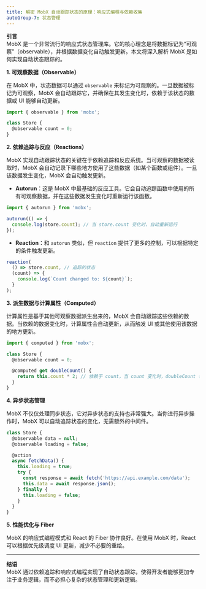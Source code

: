 ```yaml
---
title: 解密 MobX 自动跟踪状态的原理：响应式编程与依赖收集
autoGroup-7: 状态管理
---
```



**引言**  
MobX 是一个非常流行的响应式状态管理库。它的核心理念是将数据标记为“可观察”（observable），并根据数据变化自动触发更新。本文将深入解析 MobX 是如何实现自动状态跟踪的。

**1. 可观察数据（Observable）**

在 MobX 中，状态数据可以通过 `observable` 来标记为可观察的。一旦数据被标记为可观察，MobX 会自动跟踪它，并确保在其发生变化时，依赖于该状态的数据或 UI 能够自动更新。

```javascript
import { observable } from 'mobx';

class Store {
  @observable count = 0;
}
```

**2. 依赖追踪与反应（Reactions）**

MobX 实现自动跟踪状态的关键在于依赖追踪和反应系统。当可观察的数据被读取时，MobX 会自动记录下哪些地方使用了这些数据（如某个函数或组件）。一旦该数据发生变化，MobX 会自动触发更新。

- **Autorun**：这是 MobX 中最基础的反应工具。它会自动追踪函数中使用的所有可观察数据，并在这些数据发生变化时重新运行该函数。

```javascript
import { autorun } from 'mobx';

autorun(() => {
  console.log(store.count); // 当 store.count 变化时，自动重新运行
});
```

- **Reaction**：和 `autorun` 类似，但 `reaction` 提供了更多的控制，可以根据特定的条件触发更新。

```javascript
reaction(
  () => store.count, // 追踪的状态
  (count) => {
    console.log(`Count changed to: ${count}`);
  }
);
```

**3. 派生数据与计算属性（Computed）**

计算属性是基于其他可观察数据派生出来的，MobX 会自动跟踪这些依赖的数据。当依赖的数据变化时，计算属性会自动更新，从而触发 UI 或其他使用该数据的地方更新。

```javascript
import { computed } from 'mobx';

class Store {
  @observable count = 0;

  @computed get doubleCount() {
    return this.count * 2; // 依赖于 count，当 count 变化时，doubleCount 也会更新
  }
}
```

**4. 异步状态管理**

MobX 不仅仅处理同步状态，它对异步状态的支持也非常强大。当你进行异步操作时，MobX 可以自动追踪状态的变化，无需额外的中间件。

```javascript
class Store {
  @observable data = null;
  @observable loading = false;

  @action
  async fetchData() {
    this.loading = true;
    try {
      const response = await fetch('https://api.example.com/data');
      this.data = await response.json();
    } finally {
      this.loading = false;
    }
  }
}
```

**5. 性能优化与 Fiber**

MobX 的响应式编程模式和 React 的 Fiber 协作良好。在使用 MobX 时，React 可以根据优先级调度 UI 更新，减少不必要的重绘。

---

**结语**  
MobX 通过依赖追踪和响应式编程实现了自动状态跟踪，使得开发者能够更加专注于业务逻辑，而不必担心复杂的状态管理和更新逻辑。